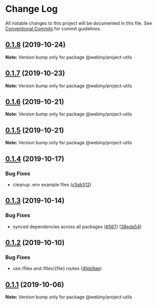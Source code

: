 # Change Log

All notable changes to this project will be documented in this file.
See [Conventional Commits](https://conventionalcommits.org) for commit guidelines.

## [0.1.8](https://github.com/webiny/webiny-js/compare/@webiny/project-utils@0.1.7...@webiny/project-utils@0.1.8) (2019-10-24)

**Note:** Version bump only for package @webiny/project-utils





## [0.1.7](https://github.com/webiny/webiny-js/compare/@webiny/project-utils@0.1.6...@webiny/project-utils@0.1.7) (2019-10-23)

**Note:** Version bump only for package @webiny/project-utils





## [0.1.6](https://github.com/webiny/webiny-js/compare/@webiny/project-utils@0.1.5...@webiny/project-utils@0.1.6) (2019-10-21)

**Note:** Version bump only for package @webiny/project-utils





## [0.1.5](https://github.com/webiny/webiny-js/compare/@webiny/project-utils@0.1.4...@webiny/project-utils@0.1.5) (2019-10-21)

**Note:** Version bump only for package @webiny/project-utils





## [0.1.4](https://github.com/webiny/webiny-js/compare/@webiny/project-utils@0.1.3...@webiny/project-utils@0.1.4) (2019-10-17)


### Bug Fixes

* cleanup .env example files ([c5ab512](https://github.com/webiny/webiny-js/commit/c5ab512))





## [0.1.3](https://github.com/webiny/webiny-js/compare/@webiny/project-utils@0.1.2...@webiny/project-utils@0.1.3) (2019-10-14)


### Bug Fixes

* synced dependencies across all packages ([#567](https://github.com/webiny/webiny-js/issues/567)) ([38eda54](https://github.com/webiny/webiny-js/commit/38eda547bead6e8a2c46875730bbcd8f1227e475))





## [0.1.2](https://github.com/webiny/webiny-js/compare/@webiny/project-utils@0.1.1...@webiny/project-utils@0.1.2) (2019-10-10)


### Bug Fixes

* use /files and /files/{file} routes ([4feb9ae](https://github.com/webiny/webiny-js/commit/4feb9ae))





## [0.1.1](https://github.com/webiny/webiny-js/compare/@webiny/project-utils@0.1.0...@webiny/project-utils@0.1.1) (2019-10-06)

**Note:** Version bump only for package @webiny/project-utils
